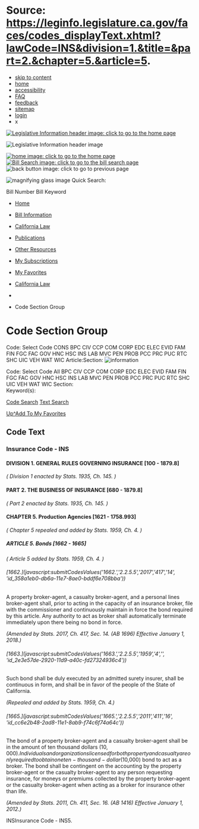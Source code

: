 # Source: https://leginfo.legislature.ca.gov/faces/codes_displayText.xhtml?lawCode=INS&division=1.&title=&part=2.&chapter=5.&article=5.

* [skip to content](#content_anchor)
* [home](#)
* [accessibility](#)
* [FAQ](#)
* [feedback](#)
* [sitemap](#)
* [login](#)
* x

[![Legislative Information header image: click to go to the home page](/resources/images/header_img.png)](#)

![Legislative Information header image](/resources/images/calegis_header_mobile.png)

[![home image: click to go to the home page](/resources/images/header_img_mobile_02.png)](#)[![Bill Search image: click to go to the bill search page](/resources/images/header_img_mobile_025.png)](#)
![back button image: click to go to previous page](/resources/images/header_img_mobile_03.png)

![magnifying glass image](/resources/images/mag_glass.png) Quick Search:

Bill Number
Bill Keyword

* [Home](#)
* [Bill Information](#)
* [California Law](#)
* [Publications](#)
* [Other Resources](#)
* [My Subscriptions](#)
* [My Favorites](#)

* [California Law](/faces/codes.xhtml)
  >>
* >>
* Code Section Group

# Code Section Group

Code: Select Code
CONS
BPC
CIV
CCP
COM
CORP
EDC
ELEC
EVID
FAM
FIN
FGC
FAC
GOV
HNC
HSC
INS
LAB
MVC
PEN
PROB
PCC
PRC
PUC
RTC
SHC
UIC
VEH
WAT
WIC
Article:Section:
![information](/resources/images/info_popup.gif)

Code: Select Code
All
BPC
CIV
CCP
COM
CORP
EDC
ELEC
EVID
FAM
FIN
FGC
FAC
GOV
HNC
HSC
INS
LAB
MVC
PEN
PROB
PCC
PRC
PUC
RTC
SHC
UIC
VEH
WAT
WIC
Section:   
Keyword(s):

[Code Search](#)
[Text Search](#)

[Up^](/faces/codes_displayexpandedbranch.xhtml?lawCode=INS&division=1.&title=&part=2.&chapter=5.&article=5.&goUp=Y)[Add To My Favorites](#)

## Code Text

### **Insurance Code - INS**

#### **DIVISION 1. GENERAL RULES GOVERNING INSURANCE [100 - 1879.8]**

*( Division 1 enacted by Stats. 1935, Ch. 145. )*

#### **PART 2. THE BUSINESS OF INSURANCE [680 - 1879.8]**

*( Part 2 enacted by Stats. 1935, Ch. 145. )*

#### **CHAPTER 5. Production Agencies [1621 - 1758.993]**

*( Chapter 5 repealed and added by Stats. 1959, Ch. 4. )*

##### **ARTICLE 5. Bonds [1662 - 1665]**

*( Article 5 added by Stats. 1959, Ch. 4. )*

  

###### [1662.](javascript:submitCodesValues('1662.','2.2.5.5','2017','417','14', 'id_358a1eb0-db6a-11e7-8ae0-bddf6e708bba'))

A property broker-agent, a casualty broker-agent, and a personal lines broker-agent shall, prior to acting in the capacity of an insurance broker, file with the commissioner and continuously maintain in force the bond required by this article. Any authority to act as broker shall automatically terminate immediately upon there being no bond in force.

*(Amended by Stats. 2017, Ch. 417, Sec. 14. (AB 1696) Effective January 1, 2018.)*

###### [1663.](javascript:submitCodesValues('1663.','2.2.5.5','1959','4','', 'id_2e3e57de-2920-11d9-a40c-fd27324936c4'))

Such bond shall be duly executed by an admitted surety insurer, shall be continuous in form, and shall be in favor of the people of the State of California.

*(Repealed and added by Stats. 1959, Ch. 4.)*

###### [1665.](javascript:submitCodesValues('1665.','2.2.5.5','2011','411','16', 'id_cc6e2b48-2ad8-11e1-8ab9-f74c6f74a64c'))

The bond of a property broker-agent and a casualty broker-agent shall be in the amount of ten thousand dollars ($10,000). Individuals and organizations licensed for both property and casualty are only required to obtain one ten-thousand-dollar ($10,000) bond to act as a broker. The bond shall be contingent on the accounting by the property broker-agent or the casualty broker-agent to any person requesting insurance, for moneys or premiums collected by the property broker-agent or the casualty broker-agent when acting as a broker for insurance other than life.

*(Amended by Stats. 2011, Ch. 411, Sec. 16. (AB 1416) Effective January 1, 2012.)*

INSInsurance Code - INS5.